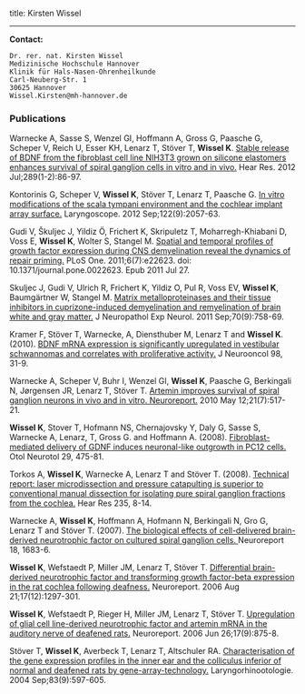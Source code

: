 title: Kirsten Wissel



***


**Contact:**

	Dr. rer. nat. Kirsten Wissel
	Medizinische Hochschule Hannover
	Klinik für Hals-Nasen-Ohrenheilkunde
	Carl-Neuberg-Str. 1
	30625 Hannover
	Wissel.Kirsten@mh-hannover.de


### Publications


Warnecke A, Sasse S, Wenzel GI, Hoffmann A, Gross G, Paasche G, Scheper V, Reich U, Esser KH, Lenarz T, Stöver T, **Wissel K**. [Stable release of BDNF from the fibroblast cell line NIH3T3 grown on silicone elastomers enhances survival of spiral ganglion cells in vitro and in vivo.](http://www.sciencedirect.com/science/article/pii/S0378595512000937) Hear Res. 2012 Jul;289(1-2):86-97.

Kontorinis G, Scheper V, **Wissel K**, Stöver T, Lenarz T, Paasche G. [In vitro modifications of the scala tympani environment and the cochlear implant array surface.](http://onlinelibrary.wiley.com/doi/10.1002/lary.23408/abstract) Laryngoscope. 2012 Sep;122(9):2057-63.

Gudi V, Škuljec J, Yildiz Ö, Frichert K, Skripuletz T, Moharregh-Khiabani D, Voss E, **Wissel K**, Wolter S, Stangel M. [Spatial and temporal profiles of growth factor expression during CNS demyelination reveal the dynamics of repair priming.](http://www.plosone.org/article/info%3Adoi%2F10.1371%2Fjournal.pone.0022623) PLoS One. 2011;6(7):e22623. doi: 10.1371/journal.pone.0022623. Epub 2011 Jul 27.

Skuljec J, Gudi V, Ulrich R, Frichert K, Yildiz O, Pul R, Voss EV, **Wissel K**, Baumgärtner W, Stangel M. [Matrix metalloproteinases and their tissue inhibitors in cuprizone-induced demyelination and remyelination of brain white and gray matter.](http://journals.lww.com/jneuropath/pages/articleviewer.aspx?year=2011&issue=09000&article=00004&type=abstract) J Neuropathol Exp Neurol. 2011 Sep;70(9):758-69.

Kramer F, Stöver T, Warnecke, A, Diensthuber M, Lenarz T and **Wissel K**. (2010). [BDNF mRNA expression is significantly upregulated in vestibular schwannomas and correlates with proliferative activity.](http://link.springer.com/article/10.1007%2Fs11060-009-0063-6) J Neurooncol 98, 31-9.

Warnecke A, Scheper V, Buhr I, Wenzel GI, **Wissel K**, Paasche G, Berkingali N, Jørgensen JR, Lenarz T, Stöver T. [Artemin improves survival of spiral ganglion neurons in vivo and in vitro. Neuroreport.](http://journals.lww.com/neuroreport/pages/articleviewer.aspx?year=2010&issue=05120&article=00008&type=abstract) 2010 May 12;21(7):517-21.

**Wissel K**, Stover T, Hofmann NS, Chernajovsky Y, Daly G, Sasse S, Warnecke A, Lenarz, T, Gross G. and Hoffmann A. (2008). [Fibroblast-mediated delivery of GDNF induces neuronal-like outgrowth in PC12 cells.](http://journals.lww.com/otology-neurotology/pages/articleviewer.aspx?year=2008&issue=06000&article=00011&type=abstract) Otol Neurotol 29, 475-81.

Torkos A, **Wissel K**, Warnecke A, Lenarz T and Stöver T. (2008). [Technical report: laser microdissection and pressure catapulting is superior to conventional manual dissection for isolating pure spiral ganglion fractions from the cochlea.](http://www.sciencedirect.com/science/article/pii/S0378595507002365) Hear Res 235, 8-14.

Warnecke A, **Wissel K**, Hoffmann A, Hofmann N, Berkingali N, Gro G, Lenarz T and Stöver T. (2007). [The biological effects of cell-delivered brain-derived neurotrophic factor on cultured spiral ganglion cells. ](http://journals.lww.com/neuroreport/pages/articleviewer.aspx?year=2007&issue=10290&article=00010&type=abstract)Neuroreport 18, 1683-6.

**Wissel K**, Wefstaedt P, Miller JM, Lenarz T, Stöver T. [Differential brain-derived neurotrophic factor and transforming growth factor-beta expression in the rat cochlea following deafness.](http://journals.lww.com/neuroreport/pages/articleviewer.aspx?year=2006&issue=08210&article=00014&type=abstract) Neuroreport. 2006 Aug 21;17(12):1297-301.

**Wissel K**, Wefstaedt P, Rieger H, Miller JM, Lenarz T, Stöver T. [Upregulation of glial cell line-derived neurotrophic factor and artemin mRNA in the auditory nerve of deafened rats.](http://journals.lww.com/neuroreport/pages/articleviewer.aspx?year=2006&issue=06260&article=00005&type=abstract) Neuroreport. 2006 Jun 26;17(9):875-8.

Stöver T, **Wissel K**, Averbeck T, Lenarz T, Altschuler RA. [Characterisation of the gene expression profiles in the inner ear and the colliculus inferior of normal and deafened rats by gene-array-technology.](https://www.thieme-connect.com/DOI/DOI?10.1055/s-2004-814503) Laryngorhinootologie. 2004 Sep;83(9):597-605.